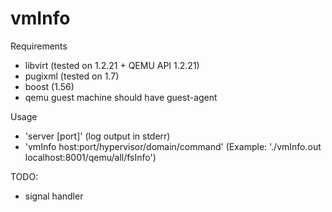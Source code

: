 # vmInfo

Requirements
  - libvirt (tested on 1.2.21 + QEMU API 1.2.21)
  - pugixml (tested on 1.7)
  - boost (1.56)
  - qemu guest machine should have guest-agent

Usage
  * 'server [port]' (log output in stderr)
  * 'vmInfo host:port/hypervisor/domain/command'
    (Example: './vmInfo.out localhost:8001/qemu/all/fsInfo')

TODO:
  * signal handler